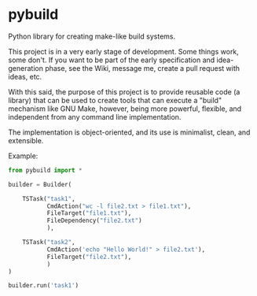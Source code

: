 # pybuild
Python library for creating make-like build systems.

This project is in a very early stage of development. Some things work, some don't. If you want to be part of the
early specification and idea-generation phase, see the Wiki, message me, create a pull request with ideas, etc.

With this said, the purpose of this
project is to provide reusable code (a library) that can be used to create tools that can execute a "build" mechanism
like GNU Make, however, being more powerful, flexible, and independent from any command line implementation.

The implementation is object-oriented, and its use is minimalist, clean, and extensible.

Example:

```python
from pybuild import *

builder = Builder(

    TSTask("task1",
           CmdAction("wc -l file2.txt > file1.txt"),
           FileTarget("file1.txt"),
           FileDependency("file2.txt")
           ),

    TSTask("task2",
           CmdAction('echo "Hello World!" > file2.txt'),
           FileTarget("file2.txt"),
           )
)

builder.run('task1')
```
